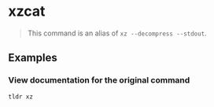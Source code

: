 # xzcat

> This command is an alias of `xz --decompress --stdout`.

## Examples

### View documentation for the original command

```bash
tldr xz
```
